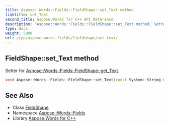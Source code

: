 ```yaml
---
title: Aspose::Words::Fields::FieldShape::set_Text method
linktitle: set_Text
second_title: Aspose.Words for C++ API Reference
description: 'Aspose::Words::Fields::FieldShape::set_Text method. Setter for Aspose::Words::Fields::FieldShape::get_Text in C++.'
type: docs
weight: 5000
url: /cpp/aspose.words.fields/fieldshape/set_text/
---
```

## FieldShape::set_Text method


Setter for [Aspose::Words::Fields::FieldShape::get_Text](../get_text/).

```cpp
void Aspose::Words::Fields::FieldShape::set_Text(const System::String &value)
```

## See Also

* Class [FieldShape](../)
* Namespace [Aspose::Words::Fields](../../)
* Library [Aspose.Words for C++](../../../)
